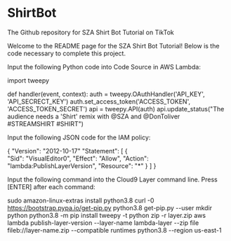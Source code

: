 # ShirtBot
The Github repository for SZA Shirt Bot Tutorial on TikTok

Welcome to the README page for the SZA Shirt Bot Tutorial! Below is the code necessary to complete this project.


Input the following Python code into Code Source in AWS Lambda:

import tweepy

def handler(event, context):
  auth = tweepy.OAuthHandler('API_KEY', 'API_SECRECT_KEY')
  auth.set_access_token('ACCESS_TOKEN', 'ACCESS_TOKEN_SECRET')
  api = tweepy.API(auth)
  api.update_status("The audience needs a 'Shirt' remix with @SZA and @DonToliver #STREAMSHIRT #SHIRT")
  
  
Input the following JSON code for the IAM policy:

{
    "Version": "2012-10-17"
    "Statement": [
      {   
          "Sid": "VisualEditor0",
          "Effect": "Allow",
          "Action": "lambda:PublishLayerVersion",
          "Resource": "*"
       }
     ]
}


Input the following command into the Cloud9 Layer command line. Press [ENTER] after each command:

sudo amazon-linux-extras install python3.8
curl -0 https://bootstrap.pypa.io/get-pip.py
python3.8 get-pip.py --user
mkdir python
python3.8 -m pip install tweepy -t python
zip -r layer.zip
aws lambda publish-layer-version --layer-name lambda-layer --zip file fileb://layer-name.zip --compatible runtimes python3.8 --region us-east-1


  
